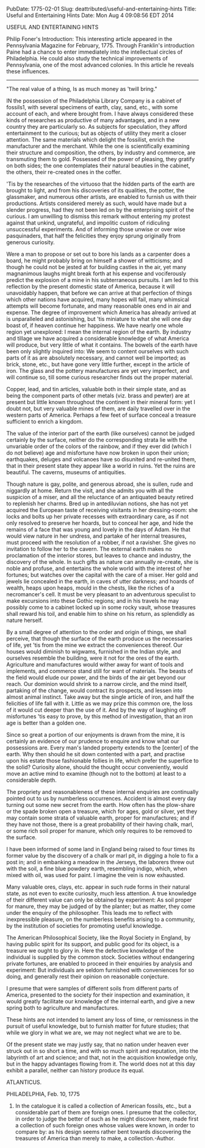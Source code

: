 PubDate: 1775-02-01
Slug: deattributed/useful-and-entertaining-hints
Title: Useful and Entertaining Hints
Date: Mon Aug  4 09:08:56 EDT 2014

   USEFUL AND ENTERTAINING HINTS

   Philip Foner's Introduction: This interesting article appeared in the
   Pennsylvania Magazine for February, 1775. Through Franklin's introduction
   Paine had a chance to enter immediately into the intellectual circles of
   Philadelphia. He could also study the technical improvements of
   Pennsylvania, one of the most advanced colonies. In this article he
   reveals these influences.

   -------

   "The real value of a thing, Is as much money as 'twill bring."

   IN the possession of the Philadelphia Library Company is a cabinet of
   fossils1, with several specimens of earth, clay, sand, etc., with some
   account of each, and where brought from. I have always considered these
   kinds of researches as productive of many advantages, and in a new country
   they are particularly so. As subjects for speculation, they afford
   entertainment to the curious; but as objects of utility they merit a
   closer attention. The same materials which delight the fossilist, enrich
   the manufacturer and the merchant. While the one is scientifically
   examining their structure and composition, the others, by industry and
   commerce, are transmuting them to gold. Possessed of the power of
   pleasing, they gratify on both sides; the one contemplates their natural
   beauties in the cabinet, the others, their re-created ones in the coffer.

   'Tis by the researches of the virtuoso that the hidden parts of the earth
   are brought to light, and from his discoveries of its qualities, the
   potter, the glassmaker, and numerous other artists, are enabled to furnish
   us with their productions. Artists considered merely as such, would have
   made but a slender progress, had they not been led on by the enterprising
   spirit of the curious. I am unwilling to dismiss this remark without
   entering my protest against that unkind, ungrateful, and impolitic custom
   of ridiculing unsuccessful experiments. And of informing those unwise or
   over wise pasquinaders, that half the felicities they enjoy sprung
   originally from generous curiosity.

   Were a man to propose or set out to bore his lands as a carpenter does a
   board, he might probably bring on himself a shower of witticisms; and
   though he could not be jested at for building castles in the air, yet many
   magnanimous laughs might break forth at his expense and vociferously
   predict the explosion of a mine in his subterraneous pursuits. I am led to
   this reflection by the present domestic state of America, because it will
   unavoidably happen, that before we can arrive at that perfection of things
   which other nations have acquired, many hopes will fail, many whimsical
   attempts will become fortunate, and many reasonable ones end in air and
   expense. The degree of improvement which America has already arrived at is
   unparalleled and astonishing, but 'tis miniature to what she will one day
   boast of, if heaven continue her happiness. We have nearly one whole
   region yet unexplored: I mean the internal region of the earth. By
   industry and tillage we have acquired a considerable knowledge of what
   America will produce, but very little of what it contains. The bowels of
   the earth have been only slightly inquired into: We seem to content
   ourselves with such parts of it as are absolutely necessary, and cannot
   well be imported; as brick, stone, etc., but have gone very little
   further, except in the article of iron. The glass and the pottery
   manufactures are yet very imperfect, and will continue so, till some
   curious researcher finds out the proper material.

   Copper, lead, and tin articles, valuable both in their simple state, and
   as being the component parts of other metals (viz. brass and pewter) are
   at present but little known throughout the continent in their mineral
   form: yet I doubt not, but very valuable mines of them, are daily
   travelled over in the western parts of America. Perhaps a few feet of
   surface conceal a treasure sufficient to enrich a kingdom.

   The value of the interior part of the earth (like ourselves) cannot be
   judged certainly by the surface, neither do the corresponding strata lie
   with the unvariable order of the colors of the rainbow, and if they ever
   did (which I do not believe) age and misfortune have now broken in upon
   their union; earthquakes, deluges and volcanoes have so disunited and
   re-united them, that in their present state they appear like a world in
   ruins. Yet the ruins are beautiful. The caverns, museums of antiquities.

   Though nature is gay, polite, and generous abroad, she is sullen, rude and
   niggardly at home. Return the visit, and she admits you with all the
   suspicion of a miser, and all the reluctance of an antiquated beauty
   retired to replenish her charms. Bred up in antediluvian notions, she has
   not yet acquired the European taste of receiving visitants in her
   dressing-room: she locks and bolts up her private recesses with
   extraordinary care, as if not only resolved to preserve her hoards, but to
   conceal her age, and hide the remains of a face that was young and lovely
   in the days of Adam. He that would view nature in her undress, and partake
   of her internal treasures, must proceed with the resolution of a robber,
   if not a ravisher. She gives no invitation to follow her to the cavern.
   The external earth makes no proclamation of the interior stores, but
   leaves to chance and industry, the discovery of the whole. In such gifts
   as nature can annually re-create, she is noble and profuse, and entertains
   the whole world with the interest of her fortunes; but watches over the
   capital with the care of a miser. Her gold and jewels lie concealed in the
   earth, in caves of utter darkness; and hoards of wealth, heaps upon heaps,
   mould in the chests, like the riches of a necromancer's cell. It must be
   very pleasant to an adventurous speculist to make excursions into these
   Gothic regions; and in his travels he may possibly come to a cabinet
   locked up in some rocky vault, whose treasures shall reward his toil, and
   enable him to shine on his return, as splendidly as nature herself.

   By a small degree of attention to the order and origin of things, we shall
   perceive, that though the surface of the earth produce us the necessaries
   of life, yet 'tis from the mine we extract the conveniences thereof. Our
   houses would diminish to wigwams, furnished in the Indian style, and
   ourselves resemble the building, were it not for the ores of the earth.
   Agriculture and manufactures would wither away for want of tools and
   implements, and commerce stand still for want of materials. The beasts of
   the field would elude our power, and the birds of the air get beyond our
   reach. Our dominion would shrink to a narrow circle, and the mind itself,
   partaking of the change, would contract its prospects, and lessen into
   almost animal instinct. Take away but the single article of iron, and half
   the felicities of life fall with it. Little as we may prize this common
   ore, the loss of it would cut deeper than the use of it. And by the way of
   laughing off misfortunes 'tis easy to prove, by this method of
   investigation, that an iron age is better than a golden one.

   Since so great a portion of our enjoyments is drawn from the mine, it is
   certainly an evidence of our prudence to enquire and know what our
   possessions are. Every man's landed property extends to the [center] of
   the earth. Why then should he sit down contented with a part, and practise
   upon his estate those fashionable follies in life, which prefer the
   superfice to the solid? Curiosity alone, should the thought occur
   conveniently, would move an active mind to examine (though not to the
   bottom) at least to a considerable depth.

   The propriety and reasonableness of these internal enquiries are
   continually pointed out to us by numberless occurrences. Accident is
   almost every day turning out some new secret from the earth. How often has
   the plow-share or the spade broken open a treasure, which for ages, gold
   or silver, yet they may contain some strata of valuable earth, proper for
   manufactures; and if they have not those, there is a great probability of
   their having chalk, marl, or some rich soil proper for manure, which only
   requires to be removed to the surface.

   I have been informed of some land in England being raised to four times
   its former value by the discovery of a chalk or marl pit, in digging a
   hole to fix a post in; and in embanking a meadow in the Jerseys, the
   laborers threw out with the soil, a fine blue powdery earth, resembling
   indigo, which, when mixed with oil, was used for paint. I imagine the vein
   is now exhausted.

   Many valuable ores, clays, etc. appear in such rude forms in their natural
   state, as not even to excite curiosity, much less attention. A true
   knowledge of their different value can only be obtained by experiment: As
   soil proper for manure, they may be judged of by the planter; but as
   matter, they come under the enquiry of the philosopher. This leads me to
   reflect with inexpressible pleasure, on the numberless benefits arising to
   a community, by the institution of societies for promoting useful
   knowledge.

   The American Philosophical Society, like the Royal Society in England, by
   having public spirit for its support, and public good for its object, is a
   treasure we ought to glory in. Here the defective knowledge of the
   individual is supplied by the common stock. Societies without endangering
   private fortunes, are enabled to proceed in their enquiries by analysis
   and experiment: But individuals are seldom furnished with conveniences for
   so doing, and generally rest their opinion on reasonable conjecture.

   I presume that were samples of different soils from different parts of
   America, presented to the society for their inspection and examination, it
   would greatly facilitate our knowledge of the internal earth, and give a
   new spring both to agriculture and manufactures.

   These hints are not intended to lament any loss of time, or remissness in
   the pursuit of useful knowledge, but to furnish matter for future studies;
   that while we glory in what we are, we may not neglect what we are to be.

   Of the present state we may justly say, that no nation under heaven ever
   struck out in so short a time, and with so much spirit and reputation,
   into the labyrinth of art and science; and that, not in the acquisition
   knowledge only, but in the happy advantages flowing from it. The world
   does not at this day exhibit a parallel, neither can history produce its
   equal.

   ATLANTICUS.

   PHILADELPHIA, Feb. 10, 1775

   1. In the catalogue it is called a collection of American fossils, etc.,
   but a considerable part of them are foreign ones. I presume that the
   collector, in order to judge the better of such as he might discover here,
   made first a collection of such foreign ones whose values were known, in
   order to compare by: as his design seems rather bent towards discovering
   the treasures of America than merely to make, a collection.-Author.


